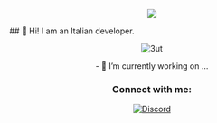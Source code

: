 <p align="center"> <img src="https://thumbs.gfycat.com/EthicalObedientCirriped-size_restricted.gif" /> </p>
## 👋 Hi! I am an Italian developer.




<p align="center"> <img src="https://komarev.com/ghpvc/?username=h4xton&label=Profile%20views&color=0e75b6&style=flat" alt="3ut" /> </p>

<p align="center"> - 🔭 I’m currently working on ...</p>



<h3 align="center">Connect with me:</h3>
<p align="center">
    <a href="https://discordapp.com/users/852995819104108544">
   <img alt="Discord" src="https://img.shields.io/badge/swaps%236812-Discord-%231c03fc'"></a>  
</p>
